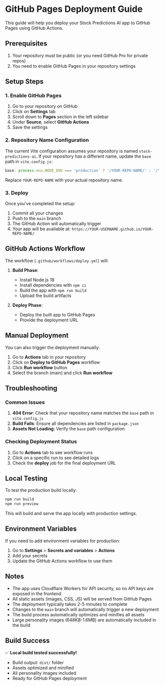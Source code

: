 # GitHub Pages Deployment Guide

This guide will help you deploy your Stock Predictions AI app to GitHub Pages using GitHub Actions.

## Prerequisites

1. Your repository must be public (or you need GitHub Pro for private repos)
2. You need to enable GitHub Pages in your repository settings

## Setup Steps

### 1. Enable GitHub Pages

1. Go to your repository on GitHub
2. Click on **Settings** tab
3. Scroll down to **Pages** section in the left sidebar
4. Under **Source**, select **GitHub Actions**
5. Save the settings

### 2. Repository Name Configuration

The current Vite configuration assumes your repository is named `stock-predictions-ai`. If your repository has a different name, update the `base` path in `vite.config.js`:

```javascript
base: process.env.NODE_ENV === 'production' ? '/YOUR-REPO-NAME/' : '/',
```

Replace `YOUR-REPO-NAME` with your actual repository name.

### 3. Deploy

Once you've completed the setup:

1. Commit all your changes
2. Push to the `main` branch
3. The GitHub Action will automatically trigger
4. Your app will be available at: `https://YOUR-USERNAME.github.io/YOUR-REPO-NAME/`

## GitHub Actions Workflow

The workflow (`.github/workflows/deploy.yml`) will:

1. **Build Phase**:
   - Install Node.js 18
   - Install dependencies with `npm ci`
   - Build the app with `npm run build`
   - Upload the build artifacts

2. **Deploy Phase**:
   - Deploy the built app to GitHub Pages
   - Provide the deployment URL

## Manual Deployment

You can also trigger the deployment manually:

1. Go to **Actions** tab in your repository
2. Click on **Deploy to GitHub Pages** workflow
3. Click **Run workflow** button
4. Select the branch (main) and click **Run workflow**

## Troubleshooting

### Common Issues

1. **404 Error**: Check that your repository name matches the `base` path in `vite.config.js`
2. **Build Fails**: Ensure all dependencies are listed in `package.json`
3. **Assets Not Loading**: Verify the `base` path configuration

### Checking Deployment Status

1. Go to **Actions** tab to see workflow runs
2. Click on a specific run to see detailed logs
3. Check the **deploy** job for the final deployment URL

## Local Testing

To test the production build locally:

```bash
npm run build
npm run preview
```

This will build and serve the app locally with production settings.

## Environment Variables

If you need to add environment variables for production:

1. Go to **Settings** > **Secrets and variables** > **Actions**
2. Add your secrets
3. Update the GitHub Actions workflow to use them

## Notes

- The app uses Cloudflare Workers for API security, so no API keys are exposed in the frontend
- All static assets (images, CSS, JS) will be served from GitHub Pages
- The deployment typically takes 2-5 minutes to complete
- Changes to the `main` branch will automatically trigger a new deployment
- The build process automatically optimizes and minifies all assets
- Large personality images (648KB-1.6MB) are automatically included in the build

## Build Success

✅ **Local build tested successfully!**
- Build output: `dist/` folder
- Assets optimized and minified
- All personality images included
- Ready for GitHub Pages deployment 
